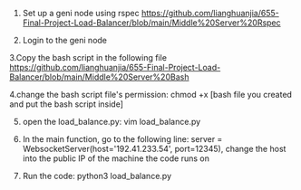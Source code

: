 1. Set up a geni node using rspec
https://github.com/lianghuanjia/655-Final-Project-Load-Balancer/blob/main/Middle%20Server%20Rspec

2. Login to the geni node

3.Copy the bash script in the following file
https://github.com/lianghuanjia/655-Final-Project-Load-Balancer/blob/main/Middle%20Server%20Bash

4.change the bash script file's permission:
chmod +x [bash file you created and put the bash script inside]

5. open the load_balance.py:
vim load_balance.py

6. In the main function, go to the following line: 
server = WebsocketServer(host='192.41.233.54', port=12345), 
change the host into the public IP of the machine the code runs on

7. Run the code:
python3 load_balance.py
